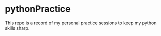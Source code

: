 # pythonPractice

This repo is a record of my personal practice sessions to keep my python skills sharp.

